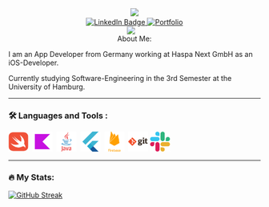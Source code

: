 <div id="header" align="center">
  <img src="https://lh3.googleusercontent.com/drive-viewer/AEYmBYSE4d1sulUCi7m0EfuHt171ag1Gvm4LABH0z0v3TSrDafsZvhQ1lHQ3gEhEDAYHbyw2LGT2riqbc80SDf3Zdl8kyCk2=s1600" width="100"/>
</div>

<div id="badges" align="center">
  <a href="https://www.linkedin.com/in/maximillian-stabe-7aa8a3288">
    <img src="https://img.shields.io/badge/LinkedIn-blue?style=for-the-badge" alt="LinkedIn Badge"/>
  </a>
  <a href="https://maximillian-stabe.com/">
    <img src="https://img.shields.io/badge/Portfolio-pink?style=for-the-badge" alt="Portfolio"/>
  </a>
</div>

<div id="aboutme" style="display: flex; flex-direction: column; align-items: center;">
  <img src="https://lh3.googleusercontent.com/drive-viewer/AEYmBYTl5btYjDLNTc_7VBHLXiqmVGgcTnDNjB1MoLfsEquQyZXtBsExdYGeVoFldPfmTwQNjoWENUhZN8m1LV7DYKYEasHD=s2560" width="30" style="vertical-align: middle;"/>
  <span style="vertical-align: middle;">About Me:</span>
</div>

I am an App Developer from Germany working at Haspa Next GmbH as an iOS-Developer.

Currently studying Software-Engineering in the 3rd Semester at the University of Hamburg.


---
### :hammer_and_wrench: Languages and Tools :
<div>
  <img src="https://github.com/devicons/devicon/blob/master/icons/swift/swift-original.svg" title="Swift" alt="Swift" width="40" height="40"/>&nbsp;
  <img src="https://github.com/devicons/devicon/blob/master/icons/kotlin/kotlin-plain.svg" title="Kotlin" alt="Kotlin" width="40" height="40"/>&nbsp;  
  <img src="https://github.com/devicons/devicon/blob/master/icons/java/java-original-wordmark.svg" title="Java" alt="Java" width="40" height="40"/>&nbsp;
  <img src="https://github.com/devicons/devicon/blob/master/icons/flutter/flutter-original.svg" title="Flutter" alt="Flutter" width="40" height="40"/>&nbsp;
  <img src="https://github.com/devicons/devicon/blob/master/icons/firebase/firebase-plain-wordmark.svg" title="Firebase" alt="Firebase" width="40" height="40"/>&nbsp;
  <img src="https://github.com/devicons/devicon/blob/master/icons/git/git-original-wordmark.svg" title="Git" alt="Git" width="40" height="40"/>
  <img src="https://github.com/devicons/devicon/blob/master/icons/slack/slack-original.svg" title="Slack" alt="Slack" width="40" height="40"/>&nbsp;
</div>

---
### :fire: My Stats:
[![GitHub Streak](http://github-readme-streak-stats.herokuapp.com?user=maxistb&theme=dark&background=000000)](https://git.io/streak-stats)
